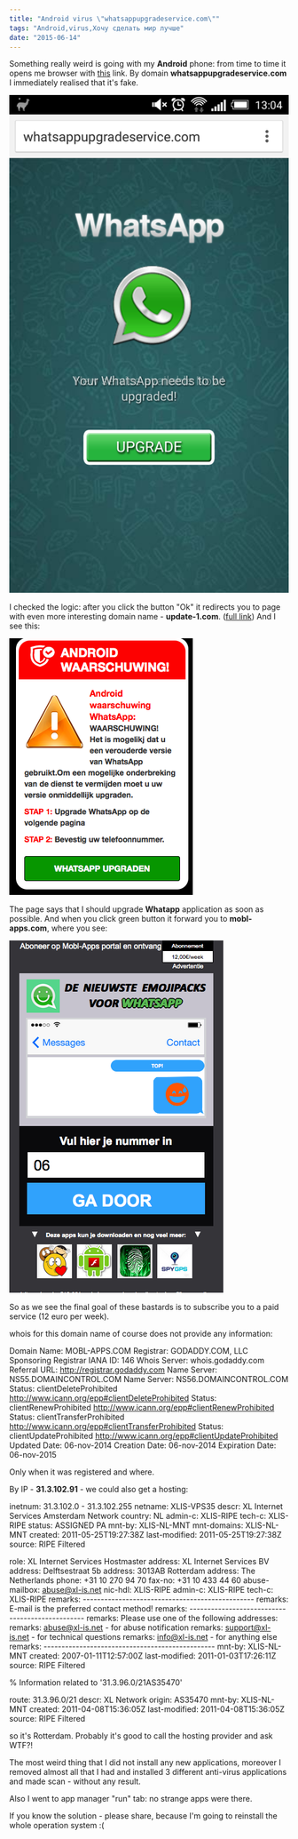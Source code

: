 ```yaml
---
title: "Android virus \"whatsappupgradeservice.com\""
tags: "Android,virus,Хочу сделать мир лучше"
date: "2015-06-14"
---
```


Something really weird is going with my **Android** phone: from time to time it opens me browser with [this](http://whatsappupgradeservice.com/customer.freeservice.386/fm9s2l/vio2b5sl.php?brd=HTC&mod=One%20M7&brw=Chrome%20Mobile&ts=tfx03&var1=7d312a26-b1b4-4509&var2=5535aff562729e420e8ceeb6&var3=&cs=9ku3&voluumdata=vid..00000003-3d0b-4b7d-8000-000000000000__vpid..9755b000-125a-11e5-870e-3422459de878__caid..36e10a12-38aa-4efc-af99-15dccbccefe5__rt..R__lid..9b7d3f32-ec7e-4423-bb87-b66cf87e1f52__oid1..b4f877ce-18af-45b0-ad44-5c07aae38467__oid2..46469e09-fd14-49d1-b60f-a1fac563a8a3__var1..7d312a26-b1b4-4509__var2..5535aff562729e420e8ceeb6__rd..&imp_id=7d312a26-b1b4-4509&app_id=5535aff562729e420e8ceeb6) link. By domain **whatsappupgradeservice.com** I immediately realised that it's fake.

![whatsappupgrade android virus](images/2015-06-16-11.04.31.png)

I checked the logic: after you click the button "Ok" it redirects you to page with even more interesting domain name - **update-1.com**. ([full link](http://www.update-1.com/page?cam=267&country=nl&pub=47&subid=13292873813&pubid=5707_1909_15357)) And I see this:

![virus android site](images/Screenshot-2015-06-14-19.23.18.png)

The page says that I should upgrade **Whatapp** application as soon as possible. And when you click green button it forward you to **mobl-apps.com**, where you see:

![android virus browser page](images/Screenshot-2015-06-14-19.28.33.png)

So as we see the final goal of these bastards is to subscribe you to a paid service (12 euro per week).

whois for this domain name of course does not provide any information:

Domain Name: MOBL-APPS.COM
Registrar: GODADDY.COM, LLC
Sponsoring Registrar IANA ID: 146
Whois Server: whois.godaddy.com
Referral URL: http://registrar.godaddy.com
Name Server: NS55.DOMAINCONTROL.COM
Name Server: NS56.DOMAINCONTROL.COM
Status: clientDeleteProhibited http://www.icann.org/epp#clientDeleteProhibited
Status: clientRenewProhibited http://www.icann.org/epp#clientRenewProhibited
Status: clientTransferProhibited http://www.icann.org/epp#clientTransferProhibited
Status: clientUpdateProhibited http://www.icann.org/epp#clientUpdateProhibited
Updated Date: 06-nov-2014
Creation Date: 06-nov-2014
Expiration Date: 06-nov-2015

Only when it was registered and where.

By IP - **31.3.102.91** - we could also get a hosting:

inetnum:        31.3.102.0 - 31.3.102.255
netname:        XLIS-VPS35
descr:          XL Internet Services Amsterdam Network
country:        NL
admin-c:        XLIS-RIPE
tech-c:         XLIS-RIPE
status:         ASSIGNED PA
mnt-by:         XLIS-NL-MNT
mnt-domains:    XLIS-NL-MNT
created:        2011-05-25T19:27:38Z
last-modified:  2011-05-25T19:27:38Z
source:         RIPE  Filtered

role:           XL Internet Services Hostmaster
address:        XL Internet Services BV
address:        Delftsestraat 5b
address:        3013AB Rotterdam
address:        The Netherlands
phone:          +31 10 270 94 70
fax-no:         +31 10 433 44 60
abuse-mailbox:  abuse@xl-is.net
nic-hdl:        XLIS-RIPE
admin-c:        XLIS-RIPE
tech-c:         XLIS-RIPE
remarks:        ------------------------------------------------
remarks:        E-mail is the preferred contact method!
remarks:        ------------------------------------------------
remarks:        Please use one of the following addresses:
remarks:        abuse@xl-is.net   - for abuse notification
remarks:        support@xl-is.net - for technical questions
remarks:        info@xl-is.net    - for anything else
remarks:        ------------------------------------------------
mnt-by:         XLIS-NL-MNT
created:        2007-01-11T12:57:00Z
last-modified:  2011-01-03T17:26:11Z
source:         RIPE  Filtered

% Information related to '31.3.96.0/21AS35470'

route:          31.3.96.0/21
descr:          XL Network
origin:         AS35470
mnt-by:         XLIS-NL-MNT
created:        2011-04-08T15:36:05Z
last-modified:  2011-04-08T15:36:05Z
source:         RIPE  Filtered

so it's Rotterdam. Probably it's good to call the hosting provider and ask WTF?!

The most weird thing that I did not install any new applications, moreover I removed almost all that I had and installed 3 different anti-virus applications and made scan - without any result.

Also I went to app manager "run" tab: no strange apps were there.

If you know the solution - please share, because I'm going to reinstall the whole operation system :(
